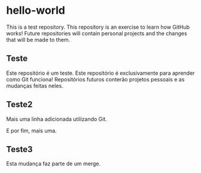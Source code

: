 # hello-world
This is a test repository.
This repository is an exercise to learn how GitHub works!
Future repositories will contain personal projects and the changes that will be made to them.

## Teste

Este repositório é um teste. 
Este repositório é exclusivamente para aprender como Git funciona!
Repositórios futuros conterão projetos pessoais e as mudanças feitas neles.

## Teste2

Mais uma linha adicionada utilizando Git.

E por fim, mais uma.

## Teste3

Esta mudança faz parte de um merge.